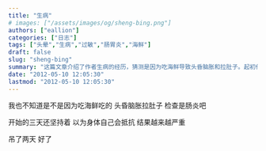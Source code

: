 ```yaml
---
title: "生病"
# images: ["/assets/images/og/sheng-bing.png"]
authors: ["eallion"]
categories: ["日志"]
tags: ["头晕","生病","过敏","肠胃炎","海鲜"]
draft: false
slug: "sheng-bing"
summary: "这篇文章介绍了作者生病的经历，猜测是因为吃海鲜导致头昏脑胀和拉肚子。起初作者以为是肠炎，但持续三天后症状仍未改善，最终不得不去医院输液治疗两天才好转。"
date: "2012-05-10 12:05:30"
lastmod: "2012-05-10 12:05:30"
---
```


我也不知道是不是因为吃海鲜吃的
头昏脑胀拉肚子
检查是肠炎吧

开始的三天还坚持着
以为身体自己会抵抗
结果越来越严重

吊了两天
好了
